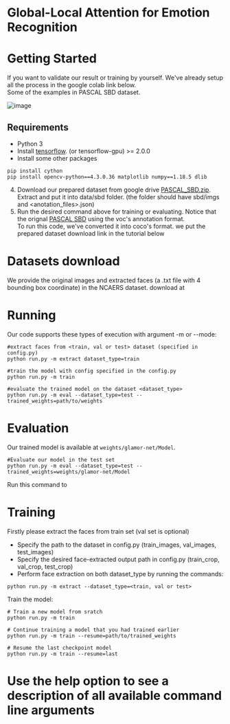 # Global-Local Attention for Emotion Recognition



# Getting Started
If you want to validate our result or training by yourself. We've already setup all the process in the google colab link below.\
Some of the examples in PASCAL SBD dataset. 

![image](dataset_examples/ex1.png)

## Requirements
- Python 3
- Install [tensorflow](https://www.tensorflow.org/install). (or tensorflow-gpu) >= 2.0.0 
- Install some other packages
```Shell
pip install cython
pip install opencv-python==4.3.0.36 matplotlib numpy==1.18.5 dlib
```




4. Download our prepared dataset from google drive [PASCAL_SBD.zip](https://drive.google.com/file/d/1uyZtl6LDxbgHC7ctDl0rbGlxOOrvCssG/view?usp=sharing).
Extract and put it into data/sbd folder. (the folder should have sbd/imgs and <anotation_files>.json)
5. Run the desired command above for training or evaluating.
Notice that the orignal [PASCAL SBD](http://home.bharathh.info/pubs/codes/SBD/download.html) using the voc's annotation format.\
To run this code, we've converted it into coco's format. we put the prepared dataset download link in the tutorial below

# Datasets download
We provide the original images and extracted faces (a .txt file with 4 bounding box coordinate) in the NCAERS dataset.
download at []()
# Running
Our code supports these types of execution with argument -m or --mode:
```
#extract faces from <train, val or test> dataset (specified in config.py)
python run.py -m extract dataset_type=train

#train the model with config specified in the config.py
python run.py -m train 

#evaluate the trained model on the dataset <dataset_type>
python run.py -m eval --dataset_type=test --trained_weights=path/to/weights
```

# Evaluation
Our trained model is available at ```weights/glamor-net/Model```.

```
#Evaluate our model in the test set
python run.py -m eval --dataset_type=test --trained_weights=weights/glamor-net/Model
```
Run this command to 

# Training 
Firstly please extract the faces from train set (val set is optional)
- Specify the path to the dataset in config.py (train_images, val_images, test_images)
- Specify the desired face-extracted output path in config.py (train_crop, val_crop, test_crop)
- Perform face extraction on both dataset_type by running the commands:
```
python run.py -m extract --dataset_type=<train, val or test>
```
Train the model:
```
# Train a new model from sratch
python run.py -m train 

# Continue training a model that you had trained earlier
python run.py -m train --resume=path/to/trained_weights

# Resume the last checkpoint model
python run.py -m train --resume=last
```

# Use the help option to see a description of all available command line arguments











